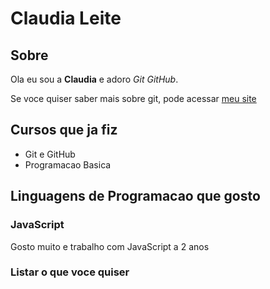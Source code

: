 # Claudia Leite

## Sobre

Ola eu sou a **Claudia** e adoro *Git GitHub*.

Se voce quiser saber mais sobre git, pode acessar [meu site](https://git-scm.com)

## Cursos que ja fiz

- Git e GitHub
- Programacao Basica

## Linguagens de Programacao que gosto

### JavaScript 

Gosto muito e trabalho com JavaScript a 2 anos

### Listar o que voce quiser
